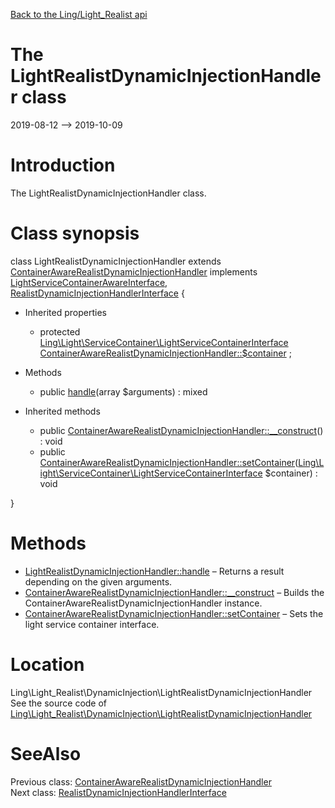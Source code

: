 [Back to the Ling/Light_Realist api](https://github.com/lingtalfi/Light_Realist/blob/master/doc/api/Ling/Light_Realist.md)



The LightRealistDynamicInjectionHandler class
================
2019-08-12 --> 2019-10-09






Introduction
============

The LightRealistDynamicInjectionHandler class.



Class synopsis
==============


class <span class="pl-k">LightRealistDynamicInjectionHandler</span> extends [ContainerAwareRealistDynamicInjectionHandler](https://github.com/lingtalfi/Light_Realist/blob/master/doc/api/Ling/Light_Realist/DynamicInjection/ContainerAwareRealistDynamicInjectionHandler.md) implements [LightServiceContainerAwareInterface](https://github.com/lingtalfi/Light/blob/master/doc/api/Ling/Light/ServiceContainer/LightServiceContainerAwareInterface.md), [RealistDynamicInjectionHandlerInterface](https://github.com/lingtalfi/Light_Realist/blob/master/doc/api/Ling/Light_Realist/DynamicInjection/RealistDynamicInjectionHandlerInterface.md) {

- Inherited properties
    - protected [Ling\Light\ServiceContainer\LightServiceContainerInterface](https://github.com/lingtalfi/Light/blob/master/doc/api/Ling/Light/ServiceContainer/LightServiceContainerInterface.md) [ContainerAwareRealistDynamicInjectionHandler::$container](#property-container) ;

- Methods
    - public [handle](https://github.com/lingtalfi/Light_Realist/blob/master/doc/api/Ling/Light_Realist/DynamicInjection/LightRealistDynamicInjectionHandler/handle.md)(array $arguments) : mixed

- Inherited methods
    - public [ContainerAwareRealistDynamicInjectionHandler::__construct](https://github.com/lingtalfi/Light_Realist/blob/master/doc/api/Ling/Light_Realist/DynamicInjection/ContainerAwareRealistDynamicInjectionHandler/__construct.md)() : void
    - public [ContainerAwareRealistDynamicInjectionHandler::setContainer](https://github.com/lingtalfi/Light_Realist/blob/master/doc/api/Ling/Light_Realist/DynamicInjection/ContainerAwareRealistDynamicInjectionHandler/setContainer.md)([Ling\Light\ServiceContainer\LightServiceContainerInterface](https://github.com/lingtalfi/Light/blob/master/doc/api/Ling/Light/ServiceContainer/LightServiceContainerInterface.md) $container) : void

}






Methods
==============

- [LightRealistDynamicInjectionHandler::handle](https://github.com/lingtalfi/Light_Realist/blob/master/doc/api/Ling/Light_Realist/DynamicInjection/LightRealistDynamicInjectionHandler/handle.md) &ndash; Returns a result depending on the given arguments.
- [ContainerAwareRealistDynamicInjectionHandler::__construct](https://github.com/lingtalfi/Light_Realist/blob/master/doc/api/Ling/Light_Realist/DynamicInjection/ContainerAwareRealistDynamicInjectionHandler/__construct.md) &ndash; Builds the ContainerAwareRealistDynamicInjectionHandler instance.
- [ContainerAwareRealistDynamicInjectionHandler::setContainer](https://github.com/lingtalfi/Light_Realist/blob/master/doc/api/Ling/Light_Realist/DynamicInjection/ContainerAwareRealistDynamicInjectionHandler/setContainer.md) &ndash; Sets the light service container interface.





Location
=============
Ling\Light_Realist\DynamicInjection\LightRealistDynamicInjectionHandler<br>
See the source code of [Ling\Light_Realist\DynamicInjection\LightRealistDynamicInjectionHandler](https://github.com/lingtalfi/Light_Realist/blob/master/DynamicInjection/LightRealistDynamicInjectionHandler.php)



SeeAlso
==============
Previous class: [ContainerAwareRealistDynamicInjectionHandler](https://github.com/lingtalfi/Light_Realist/blob/master/doc/api/Ling/Light_Realist/DynamicInjection/ContainerAwareRealistDynamicInjectionHandler.md)<br>Next class: [RealistDynamicInjectionHandlerInterface](https://github.com/lingtalfi/Light_Realist/blob/master/doc/api/Ling/Light_Realist/DynamicInjection/RealistDynamicInjectionHandlerInterface.md)<br>
